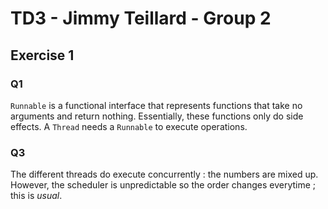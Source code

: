 # TD3 - Jimmy Teillard - Group 2

## Exercise 1

### Q1

`Runnable` is a functional interface that represents functions that take no arguments and return nothing.
Essentially, these functions only do side effects.
A `Thread` needs a `Runnable` to execute operations.

### Q3

The different threads do execute concurrently : the numbers are mixed up.
However, the scheduler is unpredictable so the order changes everytime ; this is *usual*.